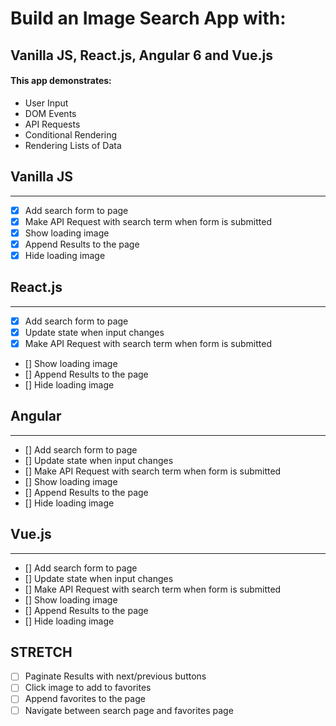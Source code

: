 # Build an Image Search App with:
## Vanilla JS, React.js, Angular 6 and Vue.js


#### This app demonstrates:

* User Input
* DOM Events
* API Requests
* Conditional Rendering
* Rendering Lists of Data

## Vanilla JS
---

* [x] Add search form to page
* [x] Make API Request with search term when form is submitted
* [x] Show loading image
* [x] Append Results to the page
* [x] Hide loading image

## React.js
---

* [x] Add search form to page
* [x] Update state when input changes
* [x] Make API Request with search term when form is submitted
* [] Show loading image
* [] Append Results to the page
* [] Hide loading image

## Angular
---

* [] Add search form to page
* [] Update state when input changes
* [] Make API Request with search term when form is submitted
* [] Show loading image
* [] Append Results to the page
* [] Hide loading image

## Vue.js
---

* [] Add search form to page
* [] Update state when input changes
* [] Make API Request with search term when form is submitted
* [] Show loading image
* [] Append Results to the page
* [] Hide loading image

## STRETCH

* [ ] Paginate Results with next/previous buttons
* [ ] Click image to add to favorites
* [ ] Append favorites to the page
* [ ] Navigate between search page and favorites page
